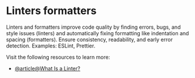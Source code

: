 # Linters formatters

Linters and formatters improve code quality by finding errors, bugs, and style issues (linters) and automatically fixing formatting like indentation and spacing (formatters). Ensure consistency, readability, and early error detection. Examples: ESLint, Prettier.

Visit the following resources to learn more:

- [@article@What Is a Linter?](https://www.testim.io/blog/what-is-a-linter-heres-a-definition-and-quick-start-guide/)
